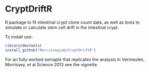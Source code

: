 # CryptDriftR
R package to fit intestinal crypt clone count data, as well as tools to simulate or calculate stem cell drift in 
the intestinal crypt.

To install use:

``` R
library(devtools)
install_github("MorrisseyLab/CryptDriftR")
```

For an fully worked exmaple that replicates the analysis in Vermeulen, Morrissey, et al Science 2013 see the vignette.
